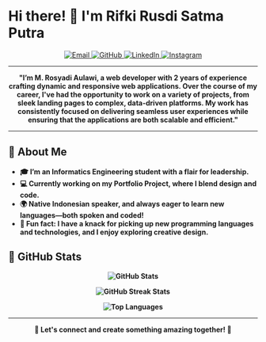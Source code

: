 # Hi there! 👋 I'm Rifki Rusdi Satma Putra

<p align="center">
  <a href="mailto:dadi15122001@gmail.com">
    <img src="https://img.shields.io/badge/Email-c14438?style=for-the-badge&logo=gmail&logoColor=white" alt="Email">
  </a>
  <a href="https://www.github.com/dadi-00/">
    <img src="https://img.shields.io/badge/GitHub-333333?style=for-the-badge&logo=github&logoColor=white" alt="GitHub">
  </a>
  <a href="[https://www.linkedin.com/in/rifkirusdi30](https://www.linkedin.com/in/m-rosyadi-aulawi-833392222/">
    <img src="https://img.shields.io/badge/LinkedIn-0077B5?style=for-the-badge&logo=linkedin&logoColor=white" alt="LinkedIn">
  </a>
  <a href="https://www.instagram.com/aulawirsyd/">
    <img src="https://img.shields.io/badge/Instagram-E4405F?style=for-the-badge&logo=instagram&logoColor=white" alt="Instagram">
  </a>
</p>

---

<p align="center">
  <strong>"I’m M. Rosyadi Aulawi, a web developer with 2 years of experience crafting dynamic and responsive web applications. Over the course of my career, I've had the opportunity to work on a variety of projects, from sleek landing pages to complex, data-driven platforms. My work has consistently focused on delivering seamless user experiences while ensuring that the applications are both scalable and efficient."<strong/>
</p>

---

## 🌟 About Me
- 🎓 I’m an Informatics Engineering student with a flair for leadership.
- 💻 Currently working on my Portfolio Project, where I blend design and code.
- 🌍 Native Indonesian speaker, and always eager to learn new languages—both spoken and coded!
- 🎨 Fun fact: I have a knack for picking up new programming languages and technologies, and I enjoy exploring creative design.

## 🚀 GitHub Stats
<p align="center">
  <img src="https://github-readme-stats.vercel.app/api?username=RusdyZain&show_icons=true&include_all_commits=true&theme=radical" alt="GitHub Stats">
</p>

<p align="center">
  <img src="https://github-readme-streak-stats.herokuapp.com/?user=RusdyZain&theme=radical" alt="GitHub Streak Stats">
</p>

<p align="center">
  <img src="https://github-readme-stats.vercel.app/api/top-langs/?username=RusdyZain&layout=compact&theme=radical&langs_count=12" alt="Top Languages">
</p>

---

<p align="center">
  🚀 <strong>Let's connect and create something amazing together!</strong> 🚀
</p>
